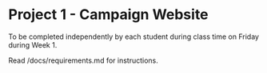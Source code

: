 # Project 1 - Campaign Website

To be completed independently by each student during class time on Friday during Week 1.

Read /docs/requirements.md for instructions.